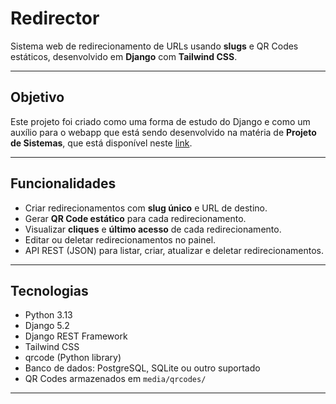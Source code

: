 # Redirector

Sistema web de redirecionamento de URLs usando **slugs** e QR Codes estáticos, desenvolvido em **Django** com **Tailwind CSS**.

---

## Objetivo

Este projeto foi criado como uma forma de estudo do Django e como um auxílio para o webapp que está sendo desenvolvido na matéria de **Projeto de Sistemas**, que está disponível neste [link](https://github.com/Iohanan-Cephas/projeto_de_sistemas-2025.2/).

---

## Funcionalidades

- Criar redirecionamentos com **slug único** e URL de destino.
- Gerar **QR Code estático** para cada redirecionamento.
- Visualizar **cliques** e **último acesso** de cada redirecionamento.
- Editar ou deletar redirecionamentos no painel.
- API REST (JSON) para listar, criar, atualizar e deletar redirecionamentos.

---

## Tecnologias

- Python 3.13
- Django 5.2
- Django REST Framework
- Tailwind CSS
- qrcode (Python library)
- Banco de dados: PostgreSQL, SQLite ou outro suportado
- QR Codes armazenados em `media/qrcodes/`

---